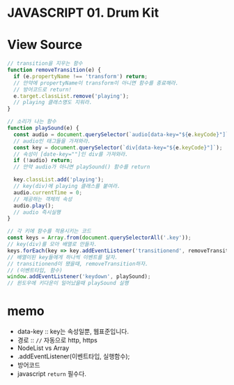 # JAVASCRIPT 01. Drum Kit

# View Source

```js
// transition을 지우는 함수
function removeTransition(e) {
  if (e.propertyName !== 'transform') return;
  // 만약에 propertyName이 transform이 아니면 함수를 종료해라.
  // 방어코드로 return!
  e.target.classList.remove('playing');
  // playing 클래스명도 지워라. 
}

// 소리가 나는 함수
function playSound(e) {
  const audio = document.querySelector(`audio[data-key="${e.keyCode}"]`);
  // audio인 태그들을 가져와라.
  const key = document.querySelector(`div[data-key="${e.keyCode}"]`);
  // 속성이 [date-key=""]인 div를 가져와라.
  if (!audio) return; 
  // 만약 audio가 아니면 playSound() 함수를 return

  key.classList.add('playing');
  // key(div)에 playing 클래스를 붙여라.
  audio.currentTime = 0; 
  // 제공하는 객체의 속성
  audio.play();
  // audio 즉시실행
}

// 각 키에 함수를 적용시키는 코드
const keys = Array.from(document.querySelectorAll('.key')); 
// key(div)를 모아 배열로 만들자.
keys.forEach(key => key.addEventListener('transitionend', removeTransition));
// 배열이된 key들에게 하나씩 이벤트를 달자.
// transitionend이 됐을때, removeTransition하자.
// (이벤트타입, 함수)
window.addEventListener('keydown', playSound); 
// 윈도우에 키다운이 일어났을때 playSound 실행
```

# memo
- data-key :: key는 속성일뿐, 웹표준입니다.
- 경로 :: `//` 자동으로 http, https
- NodeList vs Array
- .addEventListener(이벤트타입, 실행함수);
- 방어코드
- javascript `return` 필수다.